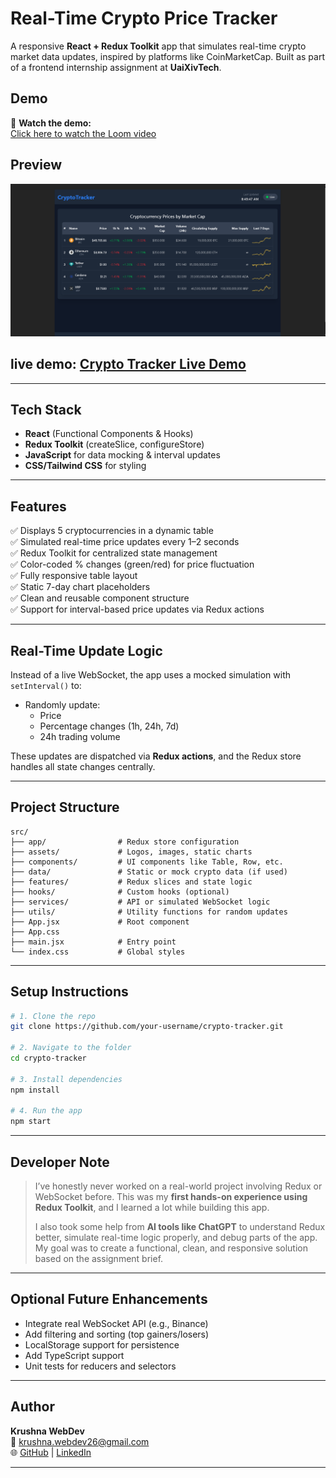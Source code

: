 #  Real-Time Crypto Price Tracker

A responsive **React + Redux Toolkit** app that simulates real-time crypto market data updates, inspired by platforms like CoinMarketCap. Built as part of a frontend internship assignment at **UaiXivTech**.

##  Demo

🎥 **Watch the demo:**  
[Click here to watch the Loom video](https://www.loom.com/share/f2377f5f42c44017a135ff4bc0d3f511)

##  Preview

![Crypto Tracker UI Preview](preview.png)

## live demo: [Crypto Tracker Live Demo](https://crytotracketlive.netlify.app/)


---

##  Tech Stack

- **React** (Functional Components & Hooks)
- **Redux Toolkit** (createSlice, configureStore)
- **JavaScript** for data mocking & interval updates
- **CSS/Tailwind CSS** for styling

---

## Features

✅ Displays 5 cryptocurrencies in a dynamic table  
✅ Simulated real-time price updates every 1–2 seconds  
✅ Redux Toolkit for centralized state management  
✅ Color-coded % changes (green/red) for price fluctuation  
✅ Fully responsive table layout  
✅ Static 7-day chart placeholders  
✅ Clean and reusable component structure  
✅ Support for interval-based price updates via Redux actions

---

## Real-Time Update Logic

Instead of a live WebSocket, the app uses a mocked simulation with `setInterval()` to:

- Randomly update:
  - Price
  - Percentage changes (1h, 24h, 7d)
  - 24h trading volume

These updates are dispatched via **Redux actions**, and the Redux store handles all state changes centrally.

---

##  Project Structure

```
src/
├── app/                # Redux store configuration
├── assets/             # Logos, images, static charts
├── components/         # UI components like Table, Row, etc.
├── data/               # Static or mock crypto data (if used)
├── features/           # Redux slices and state logic
├── hooks/              # Custom hooks (optional)
├── services/           # API or simulated WebSocket logic
├── utils/              # Utility functions for random updates
├── App.jsx             # Root component
├── App.css
├── main.jsx            # Entry point
└── index.css           # Global styles
```

---

##  Setup Instructions

```bash
# 1. Clone the repo
git clone https://github.com/your-username/crypto-tracker.git

# 2. Navigate to the folder
cd crypto-tracker

# 3. Install dependencies
npm install

# 4. Run the app
npm start
```

---

##  Developer Note

> I’ve honestly never worked on a real-world project involving Redux or WebSocket before. This was my **first hands-on experience using Redux Toolkit**, and I learned a lot while building this app.
>
> I also took some help from **AI tools like ChatGPT** to understand Redux better, simulate real-time logic properly, and debug parts of the app. My goal was to create a functional, clean, and responsive solution based on the assignment brief.

---

##  Optional Future Enhancements

- Integrate real WebSocket API (e.g., Binance)
- Add filtering and sorting (top gainers/losers)
- LocalStorage support for persistence
- Add TypeScript support
- Unit tests for reducers and selectors

---

##  Author

**Krushna WebDev**  
📧 krushna.webdev26@gmail.com  
🌐 [GitHub](https://github.com/Krushna-WebDev) | [LinkedIn](https://www.linkedin.com/in/krushna-web-dev-2b347b353)

---
